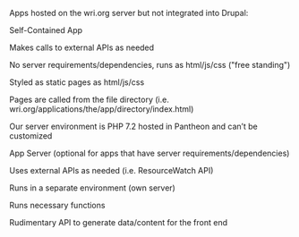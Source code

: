 Apps hosted on the wri.org server but not integrated into Drupal: 

Self-Contained App 

Makes calls to external APIs as needed 

No server requirements/dependencies, runs as html/js/css ("free standing") 

Styled as static pages as html/js/css 

Pages are called from the file directory (i.e. wri.org/applications/the/app/directory/index.html)  

Our server environment is PHP 7.2 hosted in Pantheon and can’t be customized 

App Server (optional for apps that have server requirements/dependencies) 

Uses external APIs as needed (i.e. ResourceWatch API) 

Runs in a separate environment (own server) 

Runs necessary functions 

Rudimentary API to generate data/content for the front end 

 
